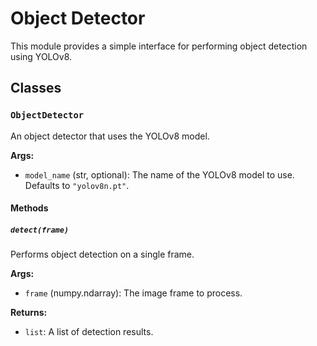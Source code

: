 # Object Detector

This module provides a simple interface for performing object detection using YOLOv8.

## Classes

### `ObjectDetector`

An object detector that uses the YOLOv8 model.

**Args:**

*   `model_name` (str, optional): The name of the YOLOv8 model to use. Defaults to `"yolov8n.pt"`.

#### Methods

##### `detect(frame)`

Performs object detection on a single frame.

**Args:**

*   `frame` (numpy.ndarray): The image frame to process.

**Returns:**

*   `list`: A list of detection results.
